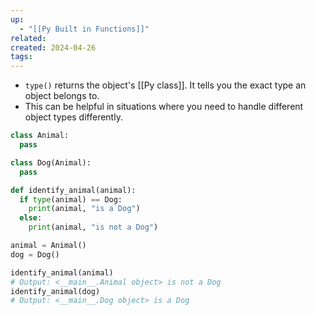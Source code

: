 ```yaml
---
up:
  - "[[Py Built in Functions]]"
related: 
created: 2024-04-26
tags:
---
```

- `type()` returns the object's [[Py class]]. It tells you the exact type an object belongs to.
- This can be helpful in situations where you need to handle different object types differently.
```python
class Animal:
  pass

class Dog(Animal):
  pass

def identify_animal(animal):
  if type(animal) == Dog:
    print(animal, "is a Dog")
  else:
    print(animal, "is not a Dog")

animal = Animal()
dog = Dog()

identify_animal(animal)
# Output: <__main__.Animal object> is not a Dog
identify_animal(dog)
# Output: <__main__.Dog object> is a Dog
```